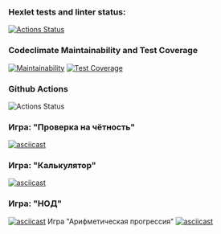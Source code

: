 ### Hexlet tests and linter status:
[![Actions Status](https://github.com/IzvekovWeb/python-project-lvl1/workflows/hexlet-check/badge.svg)](https://github.com/IzvekovWeb/python-project-lvl1/actions)
### Codeclimate Maintainability and Test Coverage
[![Maintainability](https://api.codeclimate.com/v1/badges/a99a88d28ad37a79dbf6/maintainability)](https://codeclimate.com/github/codeclimate/codeclimate/maintainability) 
[![Test Coverage](https://api.codeclimate.com/v1/badges/a99a88d28ad37a79dbf6/test_coverage)](https://codeclimate.com/github/codeclimate/codeclimate/test_coverage)
### Github Actions
![Actions Status](https://github.com/IzvekovWeb/python-project-lvl1/actions/workflows/github-actions-demo.yml/badge.svg)

### Игра: "Проверка на чётность"
[![asciicast](https://asciinema.org/a/unV4H4rN129E3rB9rggnjVbge.svg)](https://asciinema.org/a/unV4H4rN129E3rB9rggnjVbge)
### Игра: "Калькулятор"
[![asciicast](https://asciinema.org/a/wKzorZteURYkifdDKimnE08Ir.svg)](https://asciinema.org/a/wKzorZteURYkifdDKimnE08Ir)
### Игра: "НОД"
[![asciicast](https://asciinema.org/a/oU7OluLsZYTZlmJbvh8JssTOX.svg)](https://asciinema.org/a/oU7OluLsZYTZlmJbvh8JssTOX)
Игра "Арифметическая прогрессия"
[![asciicast](https://asciinema.org/a/W5OKjDezUvQ33JJCCypoVKyzc.svg)](https://asciinema.org/a/W5OKjDezUvQ33JJCCypoVKyzc)